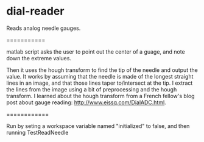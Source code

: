 dial-reader
===========

Reads analog needle gauges.

===========

matlab script asks the user to point out the center of a guage, and note down the extreme values.

Then it uses the hough transform to find the tip of the needle and output the value. 
It works by assuming that the needle is made of the longest straight lines in an image, and that those lines taper to/intersect at the tip. I extract the lines from the image using a bit of preprocessing and the hough transform. I learned about the hough transform from a French fellow's blog post about gauge reading: http://www.eissq.com/DialADC.html.

============

Run by seting a workspace variable named "initialized" to false, and then running TestReadNeedle
